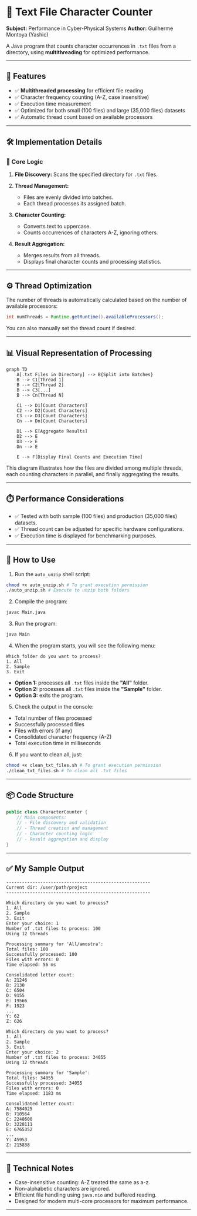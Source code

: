 # 📝 Text File Character Counter

**Subject:** Performance in Cyber-Physical Systems
**Author:** Guilherme Montoya (Yashic)

A Java program that counts character occurrences in `.txt` files from a directory, using **multithreading** for optimized performance.

---

## 🚀 Features

* ✅ **Multithreaded processing** for efficient file reading
* ✅ Character frequency counting (A-Z, case insensitive)
* ✅ Execution time measurement
* ✅ Optimized for both small (100 files) and large (35,000 files) datasets
* ✅ Automatic thread count based on available processors

---

## 🛠️ Implementation Details

### 📂 Core Logic

1. **File Discovery:**
   Scans the specified directory for `.txt` files.

2. **Thread Management:**

   * Files are evenly divided into batches.
   * Each thread processes its assigned batch.

3. **Character Counting:**

   * Converts text to uppercase.
   * Counts occurrences of characters A-Z, ignoring others.

4. **Result Aggregation:**

   * Merges results from all threads.
   * Displays final character counts and processing statistics.

---

## ⚙️ Thread Optimization

The number of threads is automatically calculated based on the number of available processors:

```java
int numThreads = Runtime.getRuntime().availableProcessors();
```

You can also manually set the thread count if desired.

---

## 📊 Visual Representation of Processing

```mermaid
graph TD
    A[.txt Files in Directory] --> B{Split into Batches}
    B --> C1[Thread 1]
    B --> C2[Thread 2]
    B --> C3[...]
    B --> Cn[Thread N]
    
    C1 --> D1[Count Characters]
    C2 --> D2[Count Characters]
    C3 --> D3[Count Characters]
    Cn --> Dn[Count Characters]

    D1 --> E[Aggregate Results]
    D2 --> E
    D3 --> E
    Dn --> E

    E --> F[Display Final Counts and Execution Time]
```

This diagram illustrates how the files are divided among multiple threads, each counting characters in parallel, and finally aggregating the results.

---

## ⏱️ Performance Considerations

* ✅ Tested with both sample (100 files) and production (35,000 files) datasets.
* ✅ Thread count can be adjusted for specific hardware configurations.
* ✅ Execution time is displayed for benchmarking purposes.

---

## 🏁 How to Use

1. Run the `auto_unzip` shell script:

```bash
chmod +x auto_unzip.sh # To grant execution permission
./auto_unzip.sh # Execute to unzip both folders
```

2. Compile the program:

```bash
javac Main.java
```

3. Run the program:

```bash
java Main
```

4. When the program starts, you will see the following menu:

```
Which folder do you want to process?
1. All
2. Sample
3. Exit
```

* **Option 1:** processes all `.txt` files inside the **"All"** folder.
* **Option 2:** processes all `.txt` files inside the **"Sample"** folder.
* **Option 3:** exits the program.

5. Check the output in the console:

* Total number of files processed
* Successfully processed files
* Files with errors (if any)
* Consolidated character frequency (A-Z)
* Total execution time in milliseconds

6. If you want to clean all, just:

```bash
chmod +x clean_txt_files.sh # To grant execution permission
./clean_txt_files.sh # To clean all .txt files
``` 

---

## 📦 Code Structure

```java
public class CharacterCounter {
    // Main components:
    // - File discovery and validation
    // - Thread creation and management
    // - Character counting logic
    // - Result aggregation and display
}
```

---

## ✅ My Sample Output

```
-------------------------------------------------------
Current dir: /user/path/project
-------------------------------------------------------

Which directory do you want to process?
1. All
2. Sample
3. Exit
Enter your choice: 1
Number of .txt files to process: 100
Using 12 threads

Processing summary for 'All/amostra':
Total files: 100
Successfully processed: 100
Files with errors: 0
Time elapsed: 56 ms

Consolidated letter count:
A: 21246
B: 2130
C: 6504
D: 9155
E: 19566
F: 1923
...
Y: 62
Z: 626

Which directory do you want to process?
1. All
2. Sample
3. Exit
Enter your choice: 2
Number of .txt files to process: 34055
Using 12 threads

Processing summary for 'Sample':
Total files: 34055
Successfully processed: 34055
Files with errors: 0
Time elapsed: 1183 ms

Consolidated letter count:
A: 7584025
B: 710564
C: 2248600
D: 3228111
E: 6765352
...
Y: 45953
Z: 215838

```

---

## 🔧 Technical Notes

* Case-insensitive counting: A-Z treated the same as a-z.
* Non-alphabetic characters are ignored.
* Efficient file handling using `java.nio` and buffered reading.
* Designed for modern multi-core processors for maximum performance.

---